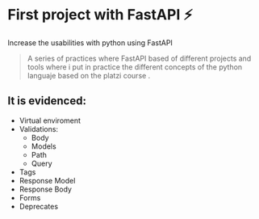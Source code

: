 # First project with FastAPI ⚡
Increase the usabilities with python using FastAPI

>A series of practices where FastAPI based of different projects and tools where i put in practice the different concepts of the python languaje based on the platzi course .

## It is evidenced:
* Virtual enviroment 
* Validations:
  * Body
  * Models 
  * Path
  * Query
* Tags
* Response Model
* Response Body
* Forms
* Deprecates
